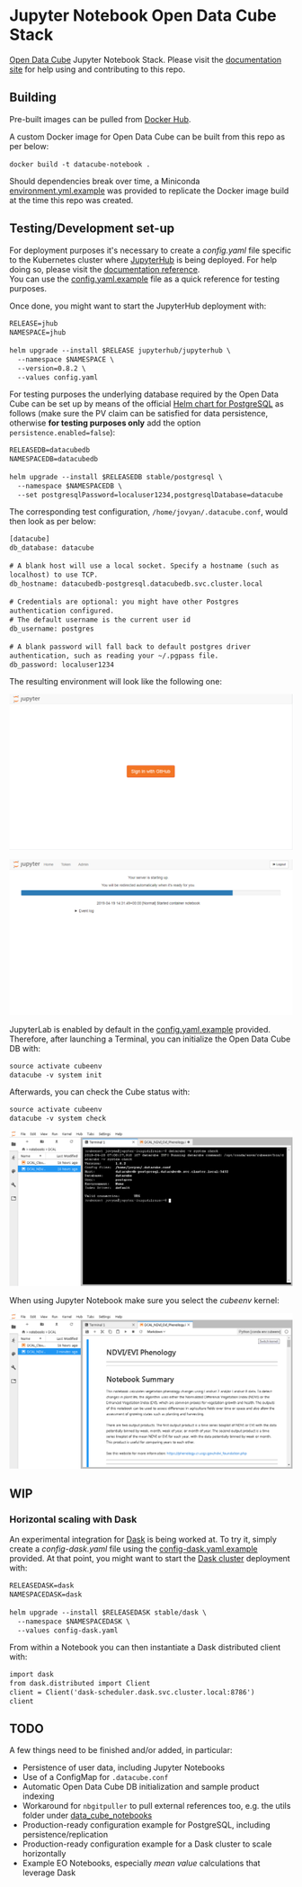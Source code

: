 # Jupyter Notebook Open Data Cube Stack

[Open Data Cube](https://www.opendatacube.org/) Jupyter Notebook Stack. Please visit the [documentation site](https://zero-to-jupyterhub.readthedocs.io/en/latest/user-environment.html#customize-an-existing-docker-image) for help using and contributing to this repo.

## Building

Pre-built images can be pulled from [Docker Hub](https://hub.docker.com/r/luigidifraia/datacube-notebook).

A custom Docker image for Open Data Cube can be built from this repo as per below:

`docker build -t datacube-notebook .`

Should dependencies break over time, a Miniconda [environment.yml.example](environment.yml.example) was provided to replicate the Docker image build at the time this repo was created.

## Testing/Development set-up

For deployment purposes it's necessary to create a *config.yaml* file specific to the Kubernetes cluster where [JupyterHub](https://jupyter.org/hub) is being deployed. For help doing so, please visit the [documentation reference](https://zero-to-jupyterhub.readthedocs.io/en/latest/reference.html#helm-chart-configuration-reference).\
You can use the [config.yaml.example](config.yaml.example) file as a quick reference for testing purposes.

Once done, you might want to start the JupyterHub deployment with:

```
RELEASE=jhub
NAMESPACE=jhub

helm upgrade --install $RELEASE jupyterhub/jupyterhub \
  --namespace $NAMESPACE \
  --version=0.8.2 \
  --values config.yaml
```

For testing purposes the underlying database required by the Open Data Cube can be set up by means of the official [Helm chart for PostgreSQL](https://github.com/helm/charts/tree/master/stable/postgresql) as follows (make sure the PV claim can be satisfied for data persistence, otherwise **for testing purposes only** add the option `persistence.enabled=false`):

```
RELEASEDB=datacubedb
NAMESPACEDB=datacubedb

helm upgrade --install $RELEASEDB stable/postgresql \
  --namespace $NAMESPACEDB \
  --set postgresqlPassword=localuser1234,postgresqlDatabase=datacube
```

The corresponding test configuration, `/home/jovyan/.datacube.conf`, would then look as per below:

```
[datacube]
db_database: datacube

# A blank host will use a local socket. Specify a hostname (such as localhost) to use TCP.
db_hostname: datacubedb-postgresql.datacubedb.svc.cluster.local

# Credentials are optional: you might have other Postgres authentication configured.
# The default username is the current user id
db_username: postgres

# A blank password will fall back to default postgres driver authentication, such as reading your ~/.pgpass file.
db_password: localuser1234
```

The resulting environment will look like the following one:

![Example Login with GitHub](JupyterHub_GitHub_OAuth.png)

![Example Server Starting](JupyterHub_Server_Starting.png)

JupyterLab is enabled by default in the [config.yaml.example](config.yaml.example) provided. Therefore, after launching a Terminal, you can initialize the Open Data Cube DB with:

```
source activate cubeenv
datacube -v system init
```

Afterwards, you can check the Cube status with:

```
source activate cubeenv
datacube -v system check
```

![Example Terminal](JupyterHub_Terminal.png)

When using Jupyter Notebook make sure you select the *cubeenv* kernel:

![Example Notebook](JupyterHub_Notebook.png)

## WIP

### Horizontal scaling with Dask

An experimental integration for [Dask](https://dask.org/) is being worked at. To try it, simply create a *config-dask.yaml* file using the [config-dask.yaml.example](config-dask.yaml.example) provided. At that point, you might want to start the [Dask cluster](https://github.com/helm/charts/tree/master/stable/dask) deployment with:

```
RELEASEDASK=dask
NAMESPACEDASK=dask

helm upgrade --install $RELEASEDASK stable/dask \
  --namespace $NAMESPACEDASK \
  --values config-dask.yaml
```

From within a Notebook you can then instantiate a Dask distributed client with:

```
import dask
from dask.distributed import Client
client = Client('dask-scheduler.dask.svc.cluster.local:8786')
client
```

## TODO

A few things need to be finished and/or added, in particular:
- Persistence of user data, including Jupyter Notebooks
- Use of a ConfigMap for `.datacube.conf`
- Automatic Open Data Cube DB initialization and sample product indexing
- Workaround for `nbgitpuller` to pull external references too, e.g. the utils folder under [data_cube_notebooks](https://github.com/ceos-seo/data_cube_notebooks)
- Production-ready configuration example for PostgreSQL, including persistence/replication
- Production-ready configuration example for a Dask cluster to scale horizontally
- Example EO Notebooks, especially *mean value* calculations that leverage Dask

